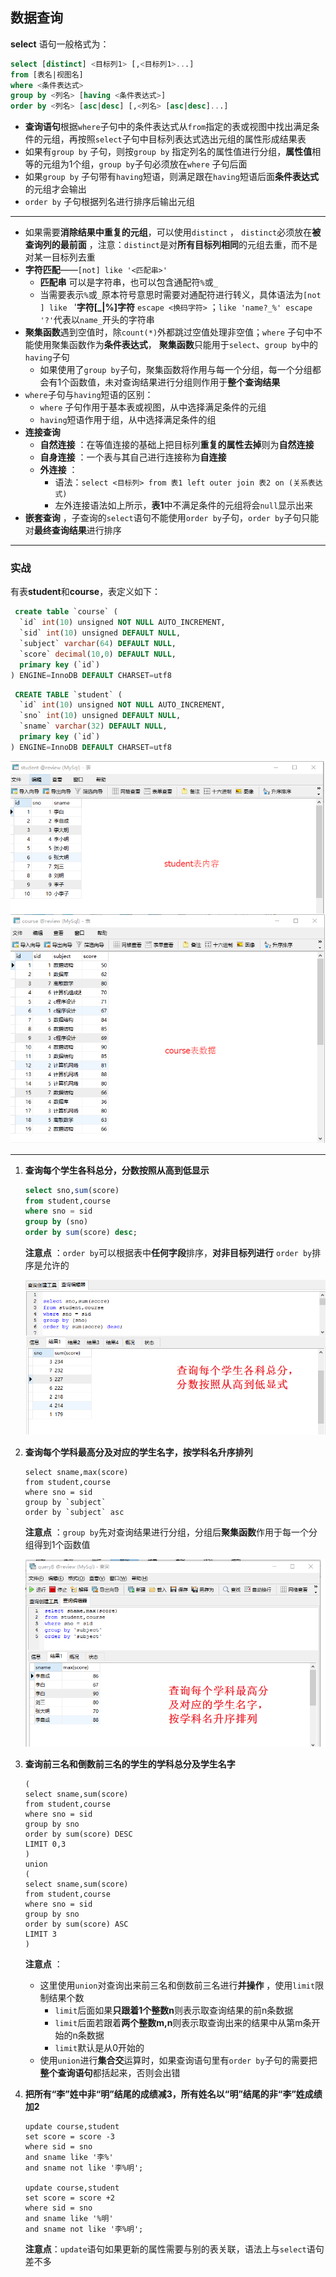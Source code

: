 

## 数据查询

**select** 语句一般格式为：

```sql
select [distinct] <目标列1> [,<目标列1>...]
from [表名|视图名]
where <条件表达式>
group by <列名> [having <条件表达式>]
order by <列名> [asc|desc] [,<列名> [asc|desc]...]
```



+ **查询语句**根据`where`子句中的条件表达式从`from`指定的表或视图中找出满足条件的元组，再按照`select`子句中目标列表达式选出元组的属性形成结果表
+ 如果有`group by` 子句，则按`group by` 指定列名的属性值进行分组，**属性值**相等的元组为1个组，`group by`子句必须放在`where` 子句后面
+ 如果`group by` 子句带有`having`短语，则满足跟在`having`短语后面**条件表达式**的元组才会输出
+ `order by` 子句根据列名进行排序后输出元组

---

+ 如果需要**消除结果中重复的元组**，可以使用`distinct` ， `distinct`必须放在**被查询列的最前面** ，注意：`distinct`是对**所有目标列相同**的元组去重，而不是对某一目标列去重
+ **字符匹配**——`[not] like '<匹配串>'`
  + **匹配串** 可以是字符串，也可以包含通配符`%`或`_`
  + 当需要表示`%`或`_`原本符号意思时需要对通配符进行转义，具体语法为`[not ] like ` '**字符[_|%]字符** `escape <换码字符>` ；`like 'name?_%' escape '?'`代表以`name_`开头的字符串
+ **聚集函数**遇到空值时，除`count(*)`外都跳过空值处理非空值；`where` 子句中不能使用聚集函数作为**条件表达式**， **聚集函数**只能用于`select`、`group by`中的`having`子句
  + 如果使用了`group by`子句，聚集函数将作用与每一个分组，每一个分组都会有1个函数值，未对查询结果进行分组则作用于**整个查询结果**
+ `where`子句与`having`短语的区别：
  - `where` 子句作用于基本表或视图，从中选择满足条件的元组
  - `having`短语作用于组，从中选择满足条件的组
+ **连接查询**
  - **自然连接** ：在等值连接的基础上把目标列**重复的属性去掉**则为**自然连接**
  - **自身连接** ：一个表与其自己进行连接称为**自连接**
  - **外连接** ： 
    - 语法：`select <目标列> from 表1 left outer join 表2 on (关系表达式)`
    - 左外连接语法如上所示，**表1**中不满足条件的元组将会`null`显示出来
+ **嵌套查询**  ，子查询的`select`语句不能使用`order by`子句，`order by`子句只能对**最终查询结果**进行排序



----

### 实战

有表**student**和**course**，表定义如下：

```sql
 create table `course` (
  `id` int(10) unsigned NOT NULL AUTO_INCREMENT,
  `sid` int(10) unsigned DEFAULT NULL,
  `subject` varchar(64) DEFAULT NULL,
  `score` decimal(10,0) DEFAULT NULL,
  primary key (`id`)
) ENGINE=InnoDB DEFAULT CHARSET=utf8
```



```sql
 CREATE TABLE `student` (
  `id` int(10) unsigned NOT NULL AUTO_INCREMENT,
  `sno` int(10) unsigned DEFAULT NULL,
  `sname` varchar(32) DEFAULT NULL,
  primary key (`id`)
) ENGINE=InnoDB DEFAULT CHARSET=utf8
```

![](https://github.com/HurricanGod/Home/blob/master/img/mysql-select1.png)

-----

1. **查询每个学生各科总分，分数按照从高到低显示**

   ```sql
   select sno,sum(score)
   from student,course
   where sno = sid
   group by (sno)
   order by sum(score) desc;
   ```

   **注意点** ：`order by`可以根据表中**任何字段**排序，**对非目标列进行** `order by`排序是允许的

   ![](https://github.com/HurricanGod/Home/blob/master/img/mysql-select2.png)

2. **查询每个学科最高分及对应的学生名字，按学科名升序排列**

   ```mysql
   select sname,max(score)
   from student,course
   where sno = sid
   group by `subject`
   order by `subject` asc
   ```

   **注意点** ：`group by`先对查询结果进行分组，分组后**聚集函数**作用于每一个分组得到1个函数值

   ![](https://github.com/HurricanGod/Home/blob/master/img/mysql-select3.png)

3. **查询前三名和倒数前三名的学生的学科总分及学生名字**

   ```mysql
   (
   select sname,sum(score)
   from student,course
   where sno = sid
   group by sno
   order by sum(score) DESC
   LIMIT 0,3
   )
   union 
   (
   select sname,sum(score)
   from student,course
   where sno = sid
   group by sno
   order by sum(score) ASC
   LIMIT 3
   )
   ```

   **注意点** ：

   + 这里使用`union`对查询出来前三名和倒数前三名进行**并操作** ，使用`limit`限制结果个数
     + `limit`后面如果**只跟着1个整数n**则表示取查询结果的前n条数据
     + `limit`后面若跟着**两个整数m,n**则表示取查询出来的结果中从第m条开始的n条数据
     + `limit`默认是从0开始的
   + 使用`union`进行**集合交**运算时，如果查询语句里有`order by`子句的需要把**整个查询语句**都括起来，否则会出错

4. **把所有“李”姓中非“明”结尾的成绩减3，所有姓名以“明”结尾的非“李”姓成绩加2**

   ```mysql
   update course,student
   set score = score -3
   where sid = sno 
   and sname like '李%' 
   and sname not like '李%明';

   update course,student
   set score = score +2
   where sid = sno 
   and sname like '%明'
   and sname not like '李%明';
   ```

   **注意点**：`update`语句如果更新的属性需要与别的表关联，语法上与`select`语句差不多

